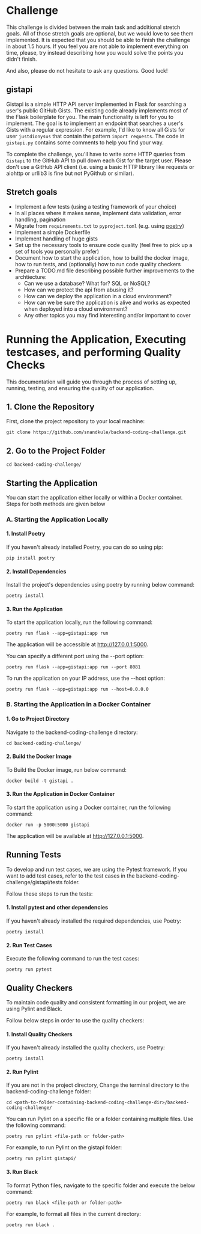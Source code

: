 # Challenge

This challenge is divided between the main task and additional stretch goals. All of those stretch goals are optional, but we would love to see them implemented. It is expected that you should be able to finish the challenge in about 1.5 hours. If you feel you are not able to implement everything on time, please, try instead describing how you would solve the points you didn't finish.

And also, please do not hesitate to ask any questions. Good luck!

## gistapi

Gistapi is a simple HTTP API server implemented in Flask for searching a user's public GitHub Gists.
The existing code already implements most of the Flask boilerplate for you.
The main functionality is left for you to implement.
The goal is to implement an endpoint that searches a user's Gists with a regular expression.
For example, I'd like to know all Gists for user `justdionysus` that contain the pattern `import requests`.
The code in `gistapi.py` contains some comments to help you find your way.

To complete the challenge, you'll have to write some HTTP queries from `Gistapi` to the GitHub API to pull down each Gist for the target user.
Please don't use a GitHub API client (i.e. using a basic HTTP library like requests or aiohttp or urllib3 is fine but not PyGithub or similar).


## Stretch goals

* Implement a few tests (using a testing framework of your choice)
* In all places where it makes sense, implement data validation, error handling, pagination
* Migrate from `requirements.txt` to `pyproject.toml` (e.g. using [poetry](https://python-poetry.org/))
* Implement a simple Dockerfile
* Implement handling of huge gists
* Set up the necessary tools to ensure code quality (feel free to pick up a set of tools you personally prefer)
* Document how to start the application, how to build the docker image, how to run tests, and (optionally) how to run code quality checkers
* Prepare a TODO.md file describing possible further improvements to the archtiecture:
    - Can we use a database? What for? SQL or NoSQL?
    - How can we protect the api from abusing it?
    - How can we deploy the application in a cloud environment?
    - How can we be sure the application is alive and works as expected when deployed into a cloud environment?
    - Any other topics you may find interesting and/or important to cover


# Running the Application, Executing testcases, and performing Quality Checks
This documentation will guide you through the process of setting up, running, testing, and ensuring the quality of our application.

## 1. Clone the Repository
First, clone the project repository to your local machine:
```commandline
git clone https://github.com/snandkule/backend-coding-challenge.git
```
## 2. Go to the Project Folder
```commandline
cd backend-coding-challenge/
```
## Starting the Application
You can start the application either locally or within a Docker container. Steps for both methods are given below
### A. Starting the Application Locally
#### 1. Install Poetry 
If you haven't already installed Poetry, you can do so using pip:
```commandline
pip install poetry
```
#### 2. Install Dependencies
Install the project's dependencies using poetry by running below command:
```commandline
poetry install
```
#### 3. Run the Application
To start the application locally, run the following command:
```commandline
poetry run flask --app=gistapi:app run
```
The application will be accessible at http://127.0.0.1:5000.

You can specify a different port using the --port option:
```commandline
poetry run flask --app=gistapi:app run --port 8081
```
To run the application on your IP address, use the --host option:
```commandline
poetry run flask --app=gistapi:app run --host=0.0.0.0
```

### B. Starting the Application in a Docker Container
#### 1. Go to Project Directory
Navigate to the backend-coding-challenge directory:
```commandline
cd backend-coding-challenge/
```
#### 2. Build the Docker Image
To Build the Docker image, run below command:
```commandline
docker build -t gistapi .
```
#### 3. Run the Application in Docker Container
To start the application using a Docker container, run the following command:
```commandline
docker run -p 5000:5000 gistapi
```
The application will be available at http://127.0.0.1:5000.

## Running Tests
To develop and run test cases, we are using the Pytest framework. If you want to add test cases, refer to the test cases in the backend-coding-challenge/gistapi/tests folder.

Follow these steps to run the tests:

#### 1. Install pytest and other dependencies
If you haven't already installed the required dependencies, use Poetry:
```commandline
poetry install
```
#### 2. Run Test Cases
Execute the following command to run the test cases:
```commandline
poetry run pytest
```

## Quality Checkers
To maintain code quality and consistent formatting in our project, we are using Pylint and Black.

Follow below steps in order to use the quality checkers:

#### 1. Install Quality Checkers
If you haven't already installed the quality checkers, use Poetry:
```commandline
poetry install
```
#### 2. Run Pylint
If you are not in the project directory, Change the terminal directory to the backend-coding-challenge folder:
```commandline
cd <path-to-folder-containing-backend-coding-challenge-dir>/backend-coding-challenge/
```
You can run Pylint on a specific file or a folder containing multiple files. Use the following command:
```commandline
poetry run pylint <file-path or folder-path>
```
For example, to run Pylint on the gistapi folder:
```commandline
poetry run pylint gistapi/
```
#### 3. Run Black
To format Python files, navigate to the specific folder and execute the below command:
```commandline
poetry run black <file-path or folder-path>
```
For example, to format all files in the current directory:
```commandline
poetry run black .
```

